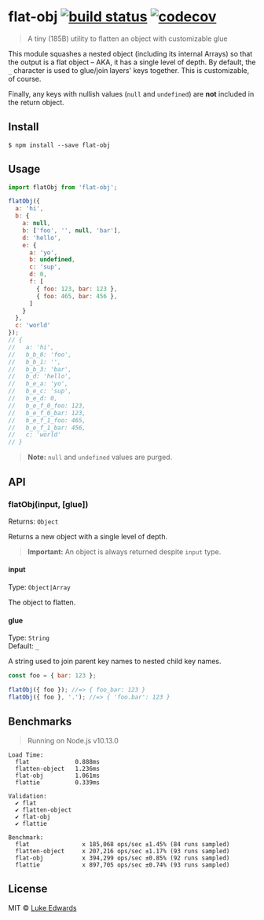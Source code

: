 # flat-obj [![build status](https://badgen.net/github/status/lukeed/flat-obj)](https://github.com/lukeed/flat-obj/actions) [![codecov](https://badgen.now.sh/codecov/c/github/lukeed/flat-obj)](https://codecov.io/gh/lukeed/flat-obj)

> A tiny (185B) utility to flatten an object with customizable glue

This module squashes a nested object (including its internal Arrays) so that the output is a flat object – AKA, it has a single level of depth. By default, the `_` character is used to glue/join layers' keys together. This is customizable, of course.

Finally, any keys with nullish values (`null` and `undefined`) are **not** included in the return object.

## Install

```
$ npm install --save flat-obj
```


## Usage

```js
import flatObj from 'flat-obj';

flatObj({
  a: 'hi',
  b: {
    a: null,
    b: ['foo', '', null, 'bar'],
    d: 'hello',
    e: {
      a: 'yo',
      b: undefined,
      c: 'sup',
      d: 0,
      f: [
        { foo: 123, bar: 123 },
        { foo: 465, bar: 456 },
      ]
    }
  },
  c: 'world'
});
// {
//   a: 'hi',
//   b_b_0: 'foo',
//   b_b_1: '',
//   b_b_3: 'bar',
//   b_d: 'hello',
//   b_e_a: 'yo',
//   b_e_c: 'sup',
//   b_e_d: 0,
//   b_e_f_0_foo: 123,
//   b_e_f_0_bar: 123,
//   b_e_f_1_foo: 465,
//   b_e_f_1_bar: 456,
//   c: 'world'
// }
```

> **Note:** `null` and `undefined` values are purged.

## API

### flatObj(input, [glue])
Returns: `Object`

Returns a new object with a single level of depth.

> **Important:** An object is always returned despite `input` type.

#### input
Type: `Object|Array`

The object to flatten.

#### glue
Type: `String`<br>
Default: `_`

A string used to join parent key names to nested child key names.

```js
const foo = { bar: 123 };

flatObj({ foo }); //=> { foo_bar: 123 }
flatObj({ foo }, '.'); //=> { 'foo.bar': 123 }
```


## Benchmarks

> Running on Node.js v10.13.0

```
Load Time:
  flat             0.888ms
  flatten-object   1.236ms
  flat-obj         1.061ms
  flattie          0.339ms

Validation:
  ✔ flat
  ✔ flatten-object
  ✔ flat-obj
  ✔ flattie

Benchmark:
  flat               x 185,068 ops/sec ±1.45% (84 runs sampled)
  flatten-object     x 207,216 ops/sec ±1.17% (93 runs sampled)
  flat-obj           x 394,299 ops/sec ±0.85% (92 runs sampled)
  flattie            x 897,705 ops/sec ±0.74% (93 runs sampled)
```


## License

MIT © [Luke Edwards](https://lukeed.com)
